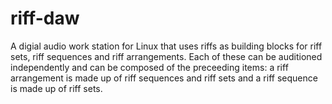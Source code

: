 # riff-daw
A digial audio work station for Linux that uses riffs as building blocks for riff sets, riff sequences and riff arrangements. Each of these can be auditioned independently and can be composed of the preceeding items: a riff arrangement is made up of riff sequences and riff sets and a riff sequence is made up of riff sets.

